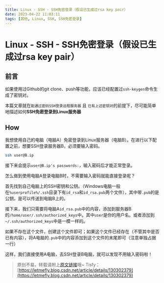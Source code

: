 ```yaml
---
title: Linux - SSH - SSH免密登录（假设已生成过rsa key pair）
date: 2023-04-22 11:03:11
tags: [其他, Linux, SSH, SSH免密登录]
---
```


# Linux - SSH - SSH免密登录（假设已生成过rsa key pair）

## 前言

如果使用过Github的git clone、push等功能，应该已经配置过```ssh-keygen```命令生成了密钥对。

本篇文章就在```能通过密码SSH登录远程服务器``` 且 ```已有上述密钥对```的前提下，尽可能简单地描述如何**SSH免密登录到Linux服务器**

## How

我想使用自己的电脑（电脑A）免密登录到Linux服务器（电脑B）。在进行以下配置之前，想要SSH登录服务器B，必须要输入密码。

```bash
ssh user@B.ip
```

接下来会提示```user@B.ip's passwords:```，输入密码后才能正常登录。

怎么做到使用电脑A登录电脑B时，不需要输入密码就能直接登录呢？

首先找到自己电脑上的SSH密钥和公钥。（Windows电脑一般在```%userprofile%/.ssh```目录下有```id_rsa```和```id_rsa.pub```两个文件），其中带```.pub```的是公钥，是可以传送到电脑B上的。

接下来，我们只需要将电脑A```id_rsa.pub```中的内容，添加到服务器B的```/home/user/.ssh/authorized_keys```中。其中```user```是你的用户名。或者添加到```~/.ssh/authorized_keys```中是一模一样的。

如果不存在这个文件，创建这个文件即可；如果这个文件已经存在（不管其中是否已有内容），将A电脑的```.pub```中的内容添加到这个文件的末尾即可（注意单独占据一行）

这样，我们直接使用A电脑，去SSH登录B电脑，就可以发现不用输入密码啦！

> 原创不易，转载请附上[原文链接](https://leetcode.letmefly.xyz/2023/04/22/Other-Linux-SSHLoginWithoutPassword/)哦~
> Tisfy：[https://letmefly.blog.csdn.net/article/details/130302379](https://letmefly.blog.csdn.net/article/details/130302379)